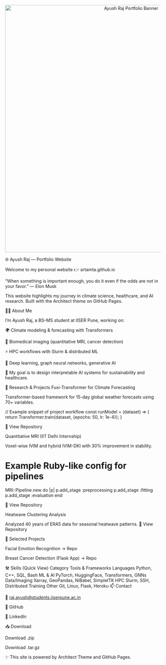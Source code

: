 <p align="center">
  <img src="assets/portfolio.heic" alt="Ayush Raj Portfolio Banner" width="800">
</p>
🌐 Ayush Raj — Portfolio Website

Welcome to my personal website 👉 artamta.github.io

“When something is important enough, you do it even if the odds are not in your favor.” — Elon Musk

This website highlights my journey in climate science, healthcare, and AI research. Built with the Architect theme on GitHub Pages.

👨‍🎓 About Me

I’m Ayush Raj, a BS–MS student at IISER Pune, working on:

🌍 Climate modeling & forecasting with Transformers

🧬 Biomedical imaging (quantitative MRI, cancer detection)

⚡ HPC workflows with Slurm & distributed ML

🤖 Deep learning, graph neural networks, generative AI

📌 My goal is to design interpretable AI systems for sustainability and healthcare.

🔬 Research & Projects
Fuxi-Transformer for Climate Forecasting

Transformer-based framework for 15-day global weather forecasts using 70+ variables.

// Example snippet of project workflow
const runModel = (dataset) => {
  return Transformer.train(dataset, {epochs: 50, lr: 1e-4});
}


🔗 View Repository

Quantitative MRI (IIT Delhi Internship)

Voxel-wise IVIM and hybrid IVIM-DKI with 30% improvement in stability.

# Example Ruby-like config for pipelines
MRI::Pipeline.new do |p|
  p.add_stage :preprocessing
  p.add_stage :fitting
  p.add_stage :evaluation
end


🔗 View Repository

Heatwave Clustering Analysis

Analyzed 40 years of ERA5 data for seasonal heatwave patterns.
🔗 View Repository

📂 Selected Projects

Facial Emotion Recognition → Repo

Breast Cancer Detection (Flask App) → Repo

🛠️ Skills (Quick View)
Category	Tools & Frameworks
Languages	Python, C++, SQL, Bash
ML & AI	PyTorch, HuggingFace, Transformers, GNNs
Data/Imaging	Xarray, GeoPandas, NiBabel, SimpleITK
HPC	Slurm, SSH, Distributed Training
Other	Git, Linux, Flask, Heroku
📫 Contact

📧 raj.ayush@students.iiserpune.ac.in

🐙 GitHub

💼 LinkedIn

📥 Download

Download .zip

Download .tar.gz

✨ This site is powered by Architect Theme
 and GitHub Pages.
